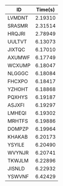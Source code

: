 |ID|Time(s)|
|-|-|
|LVMDNT|2.19310|
|SRASMR|2.31514|
|HRQJRI|2.78949|
|UULTVT|6.13073|
|JIXTQC|6.17010|
|AXUMWF|6.17749|
|WCXUMP|6.18047|
|NLGGGC|6.18084|
|FHCXPO|6.18417|
|YZHOHT|6.18868|
|PQXHYS|6.19187|
|ASJXFI|6.19297|
|LMHEQI|6.19302|
|MRHTFS|6.19886|
|DOMPZP|6.19964|
|KHAKAB|6.20173|
|YSYILE|6.20490|
|WVYNJR|6.20741|
|TKWJLM|6.22896|
|JISNLD|6.22932|
|YSWVNF|6.42429|
